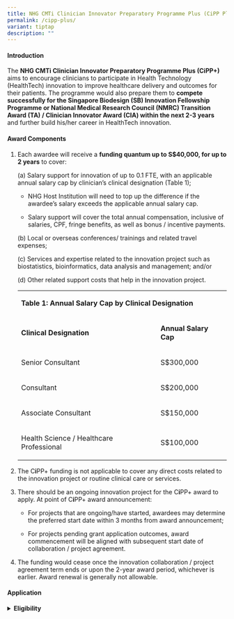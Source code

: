 ```yaml
---
title: NHG CMTi Clinician Innovator Preparatory Programme Plus (CiPP Plus)
permalink: /cipp-plus/
variant: tiptap
description: ""
---
```

<h4><strong>Introduction</strong></h4>
<p>The <strong>NHG CMTi Clinician Innovator Preparatory Programme Plus (CiPP+)</strong> aims
to encourage clinicians to participate in Health Technology (HealthTech)
innovation to improve healthcare delivery and outcomes for their patients.
The programme would also prepare them to <strong>compete successfully for the Singapore Biodesign (SB) Innovation Fellowship Programme or National Medical Research Council (NMRC) Transition Award (TA) / Clinician Innovator Award (CIA) within the next 2-3 years</strong> and
further build his/her career in HealthTech innovation.</p>
<p></p>
<h4><strong>Award Components</strong></h4>
<ol data-tight="true" class="tight">
<li>
<p>Each awardee will receive a <strong>funding quantum up to S$40,000, for up to 2 years</strong> to
cover:</p>
<p>(a) Salary support for innovation of up to 0.1 FTE, with an applicable
annual salary cap by clinician’s clinical designation (Table 1);
<br>
</p>
<ul data-tight="true" class="tight">
<li>
<p>NHG Host Institution will need to top up the difference if the awardee’s
salary exceeds the applicable annual salary cap.</p>
</li>
</ul>
<ul data-tight="true" class="tight">
<li>
<p>Salary support will cover the total annual compensation, inclusive of
salaries, CPF, fringe benefits, as well as bonus / incentive payments.</p>
</li>
</ul>
<p></p>
<p>(b) Local or overseas conferences/ trainings and related travel expenses;</p>
<p></p>
<p>(c) Services and expertise related to the innovation project such as biostatistics,
bioinformatics, data analysis and management; and/or</p>
<p></p>
<p>(d) Other related support costs that help in the innovation project.
<br>
</p>
<table style="minWidth: 50px">
<colgroup>
<col>
<col>
</colgroup>
<tbody>
<tr>
<td rowspan="1" colspan="2">
<p><strong>Table 1: Annual Salary Cap by Clinical Designation</strong>
</p>
</td>
</tr>
<tr>
<td rowspan="1" colspan="1">
<p><strong>Clinical Designation</strong>
</p>
</td>
<td rowspan="1" colspan="1">
<p><strong>Annual Salary Cap</strong>
</p>
</td>
</tr>
<tr>
<td rowspan="1" colspan="1">
<p>Senior Consultant</p>
</td>
<td rowspan="1" colspan="1">
<p>S$300,000</p>
</td>
</tr>
<tr>
<td rowspan="1" colspan="1">
<p>Consultant</p>
</td>
<td rowspan="1" colspan="1">
<p>S$200,000</p>
</td>
</tr>
<tr>
<td rowspan="1" colspan="1">
<p>Associate Consultant</p>
</td>
<td rowspan="1" colspan="1">
<p>S$150,000</p>
</td>
</tr>
<tr>
<td rowspan="1" colspan="1">
<p>Health Science / Healthcare Professional</p>
</td>
<td rowspan="1" colspan="1">
<p>S$100,000</p>
</td>
</tr>
</tbody>
</table>
<p></p>
</li>
<li>
<p>The C<strong>i</strong>PP+ funding is not applicable to cover any direct
costs related to the innovation project or routine clinical care or services.</p>
</li>
<li>
<p>There should be an ongoing innovation project for the C<strong>i</strong>PP+
award to apply. At point of C<strong>i</strong>PP+ award announcement:</p>
<ul data-tight="true" class="tight">
<li>
<p>For projects that are ongoing/have started, awardees may determine the
preferred start date within 3 months from award announcement;</p>
</li>
</ul>
<ul data-tight="true" class="tight">
<li>
<p>For projects pending grant application outcomes, award commencement will
be aligned with subsequent start date of collaboration / project agreement.</p>
</li>
</ul>
<p></p>
</li>
<li>
<p>The funding would cease once the innovation collaboration / project agreement
term ends or upon the 2-year award period, whichever is earlier. Award
renewal is generally not allowable.</p>
</li>
</ol>
<p></p>
<h4><strong>Application</strong></h4>
<div data-type="detailGroup" class="isomer-accordion-group isomer-accordion isomer-accordion-white">
<details class="isomer-details">
<summary><strong>Eligibility</strong>
</summary>
<div data-type="detailsContent" class="isomer-details-content">
<ol data-tight="true" class="tight">
<li>
<p>Applicants should be:
<br><strong>(a) Doctors</strong> (i.e. clinically qualified with MD/MBBS/BDS)
with primary appointments at NHG institutions;
<br>OR
<br><strong>(b) Health science / healthcare professionals</strong> with non-medical
degrees, such as nurses, pharmacists and other allied health professions
with primary appointments at NHG institutions.</p>
</li>
<li>
<p>All applicants should also fulfil the following criteria:</p>
<p>(a) Have completed the NHG Clinician Innovator Preparatory Programme (CiPP)
or demonstrate equivalent level of competency in foundational training
in HealthTech innovation.
<br>(b) Is a clinician Principal Investigator (PI), Co-PI or Co-Investigator
(Co-I) of an ongoing or new HealthTech innovation project that has been
awarded or pending outcomes of competitive grant funding<sup>1</sup>; and/or
is in collaboration with industry partner(s).
<br>The project or grant term must have at least one year remaining at the
point of CiPP+ application without a request for grant extension.</p>
<p>(c) Demonstrate interest in HealthTech innovation and intention to develop
himself/herself as a Clinician Innovator (CI).</p>
</li>
<li>
<p>Awardees and applicants of NMRC Human Capital Awards and Talent Development
Programmes such as Transition Award (TA), Clinician Innovator Award (CIA),
Clinician Scientist Award (CSA), HPHSR CSA (HCSA) and Singapore Translational
Research Investigator Award (STaR), will not be eligible for the C<strong>i</strong>PP+.</p>
</li>
<li>
<p>As awardees are expected to apply for the Singapore Biodesign (SB) Innovation
Fellowship Programme or equivalent, NMRC TA or CIA within one year from
the end of their C<strong>i</strong>PP+ award period, applicants should
ensure they are able to fulfil the latest eligibility criteria for the
respective programme.</p>
</li>
<li>
<p>The applicant’s Department should be able to make provisions for the applicant’s
commitments towards HealthTech innovation during the C<strong>i</strong>PP+
award period (if awarded) and continue to facilitate his/her career pathway
as a Clinician Innovator beyond the C<strong>i</strong>PP+ award.</p>
<p></p>
</li>
</ol>
<p></p>
<ul data-tight="true" class="tight">
<li>
<p><strong>[1]</strong>: <em>Examples of eligible funding sources, not limited to but including:</em>
</p>
<ul data-tight="true" class="tight">
<li>
<p>National Health Innovation Centre Singapore (NHIC) – Innovation to Develop
(I2D), Innovation to Industry (I2I), Innovation to Startup (I2Start)</p>
</li>
<li>
<p>Agency of Science, Technology &amp; Research (A*STAR) – Biomedical Engineering
Programme (BEP)</p>
</li>
<li>
<p>Singapore-MIT Alliance for Research &amp; Technology (SMART) – Innovation
Grant</p>
</li>
<li>
<p>Enterprise Singapore (ESG) – Startup SG Tech (SSG Tech), Enterprise Development
Grant (EDG)</p>
</li>
<li>
<p>NHG Joint Grants e.g., NHG-LKCMedicine ALIVE Serious Games Grant (SSG),
NHG CMTi-NHIC Joint MedTech Grant</p>
</li>
<li>
<p>Other Cluster/ Institutional-level Grants e.g., NHG CMTi MedTech Grant,
Ng Teng Fong Healthcare Innovation Programme (NTF HIP) Funding, Rapid Prototyping
Grant, Small PROjects Utilising Teams (SPROUTS) Grant, etc.</p>
</li>
</ul>
</li>
</ul>
<p></p>
</div>
</details>
</div>
<p></p>
<p></p>
<p></p>
<p></p>
<p></p>
<p></p>
<p></p>
<p></p>
<p></p>
<p></p>
<p></p>
<p></p>
<p></p>
<p></p>